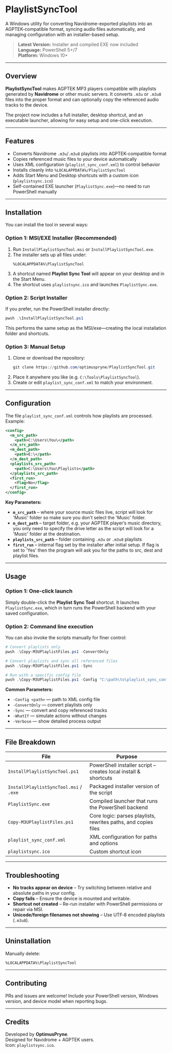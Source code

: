 # PlaylistSyncTool

A Windows utility for converting Navidrome-exported playlists into an AGPTEK-compatible format, syncing audio files automatically, and managing configuration with an installer-based setup.

> **Latest Version:** Installer and compiled EXE now included  
> **Language:** PowerShell 5+/7  
> **Platform:** Windows 10+

---

## Overview
**PlaylistSyncTool** makes AGPTEK MP3 players compatible with playlists generated by **Navidrome** or other music servers. It converts `.m3u` or `.m3u8` files into the proper format and can optionally copy the referenced audio tracks to the device.

The project now includes a full installer, desktop shortcut, and an executable launcher, allowing for easy setup and one-click execution.

---

## Features
- Converts Navidrome `.m3u`/`.m3u8` playlists into AGPTEK-compatible format
- Copies referenced music files to your device automatically
- Uses XML configuration (`playlist_sync_conf.xml`) to control behavior
- Installs cleanly into `%LOCALAPPDATA%/PlaylistSyncTool`
- Adds Start Menu and Desktop shortcuts with a custom icon (`playlistsync.ico`)
- Self-contained EXE launcher (`PlaylistSync.exe`)—no need to run PowerShell manually

---

## Installation
You can install the tool in several ways:

### **Option 1: MSI/EXE Installer (Recommended)**
1. Run `InstallPlaylistSyncTool.msi` or `InstallPlaylistSyncTool.exe`.
2. The installer sets up all files under:
   ```
   %LOCALAPPDATA%\PlaylistSyncTool
   ```
3. A shortcut named **Playlist Sync Tool** will appear on your desktop and in the Start Menu.
4. The shortcut uses `playlistsync.ico` and launches `PlaylistSync.exe`.

### **Option 2: Script Installer**
If you prefer, run the PowerShell installer directly:
```powershell
pwsh .\InstallPlaylistSyncTool.ps1
```
This performs the same setup as the MSI/exe—creating the local installation folder and shortcuts.

### **Option 3: Manual Setup**
1. Clone or download the repository:
   ```powershell
   git clone https://github.com/optimuspryne/PlaylistSyncTool.git
   ```
2. Place it anywhere you like (e.g. `C:\Tools\PlaylistSyncTool`).
3. Create or edit `playlist_sync_conf.xml` to match your environment.

---

## Configuration
The file `playlist_sync_conf.xml` controls how playlists are processed. Example:
```xml
<config>
  <m_src_path>
    <path>C:\Users\You\</path>
  </m_src_path>
  <m_dest_path>
    <path>E:\</path>
  </m_dest_path>
  <playlists_src_path>
    <path>C:\Users\You\Playlists</path>
  </playlists_src_path>
  <first_run>
    <flag>No</flag>
  </first_run>
</config>
```

**Key Parameters:**
- **`m_src_path`** – where your source music files live, script will look for 'Music' folder so make sure you don't select the 'Music' folder.
- **`m_dest_path`** – target folder, e.g. your AGPTEK player’s music directory, you only need to specify the drive letter as the script will look for a 'Music' folder at the destination.
- **`playlists_src_path`** – folder containing `.m3u` or `.m3u8` playlists
- **`first_run`** – internal flag set by the installer after initial setup.  If flag is set to 'Yes' then the program will ask you for the paths to src, dest and playlist files.

---

## Usage
### **Option 1: One-click launch**
Simply double-click the **Playlist Sync Tool** shortcut. It launches `PlaylistSync.exe`, which in turn runs the PowerShell backend with your saved configuration.

### **Option 2: Command line execution**
You can also invoke the scripts manually for finer control:
```powershell
# Convert playlists only
pwsh .\Copy-M3UPlaylistFiles.ps1 -ConvertOnly

# Convert playlists and sync all referenced files
pwsh .\Copy-M3UPlaylistFiles.ps1 -Sync

# Run with a specific config file
pwsh .\Copy-M3UPlaylistFiles.ps1 -Config "C:\path\to\playlist_sync_conf.xml"
```

**Common Parameters:**
- `-Config <path>` — path to XML config file
- `-ConvertOnly` — convert playlists only
- `-Sync` — convert and copy referenced tracks
- `-WhatIf` — simulate actions without changes
- `-Verbose` — show detailed process output

---

## File Breakdown
| File | Purpose |
|------|----------|
| `InstallPlaylistSyncTool.ps1` | PowerShell installer script – creates local install & shortcuts |
| `InstallPlaylistSyncTool.msi` / `.exe` | Packaged installer version of the script |
| `PlaylistSync.exe` | Compiled launcher that runs the PowerShell backend |
| `Copy-M3UPlaylistFiles.ps1` | Core logic: parses playlists, rewrites paths, and copies files |
| `playlist_sync_conf.xml` | XML configuration for paths and options |
| `playlistsync.ico` | Custom shortcut icon |

---

## Troubleshooting
- **No tracks appear on device** – Try switching between relative and absolute paths in your config.
- **Copy fails** – Ensure the device is mounted and writable.
- **Shortcut not created** – Re-run installer with PowerShell permissions or repair via MSI.
- **Unicode/foreign filenames not showing** – Use UTF‑8 encoded playlists (`.m3u8`).

---

## Uninstallation
Manually delete:
```
%LOCALAPPDATA%\PlaylistSyncTool
```

---

## Contributing
PRs and issues are welcome! Include your PowerShell version, Windows version, and device model when reporting bugs.

---

## Credits
Developed by **OptimusPryne**.  
Designed for Navidrome + AGPTEK users.  
Icon: `playlistsync.ico`.

